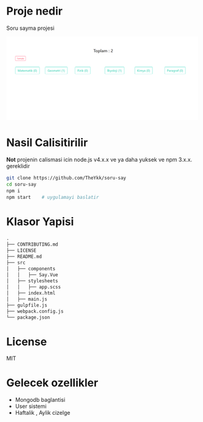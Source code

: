 
# Proje nedir
Soru sayma projesi

![Screenshot](ss.png)


# Nasil Calisitirilir

**Not** projenin calismasi icin node.js v4.x.x ve ya daha yuksek  ve npm 3.x.x. gereklidir

```bash
git clone https://github.com/TheYkk/soru-say
cd soru-say
npm i   
npm start    # uygulamayi baslatir
```

# Klasor Yapisi

```
.
├── CONTRIBUTING.md
├── LICENSE
├── README.md
├── src
│   ├── components
│   │   ├── Say.Vue
│   ├── stylesheets
│   │   ├── app.scss
│   ├── index.html
│   ├── main.js
├── gulpfile.js
├── webpack.config.js
└── package.json
```

# License

MIT

# Gelecek ozellikler
* Mongodb baglantisi
* User sistemi
* Haftalik , Aylik cizelge